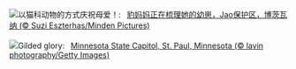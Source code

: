 ![](https://www.bing.com/th?id=OHR.LeopardMother_ZH-CN6134353524_UHD.jpg&w=1000)以猫科动物的方式庆祝母爱！:&nbsp;&ensp;[豹妈妈正在梳理她的幼崽，Jao保护区，博茨瓦纳 (© Suzi Eszterhas/Minden Pictures)](https://www.bing.com/th?id=OHR.LeopardMother_ZH-CN6134353524_UHD.jpg)
<br><br/>
![](https://www.bing.com/th?id=OHR.MinnesotaRotunda_EN-US6605011856_UHD.jpg&w=1000)Gilded glory:&nbsp;&ensp;[Minnesota State Capitol, St. Paul, Minnesota (© lavin photography/Getty Images)](https://www.bing.com/th?id=OHR.MinnesotaRotunda_EN-US6605011856_UHD.jpg)
<br><br/>
